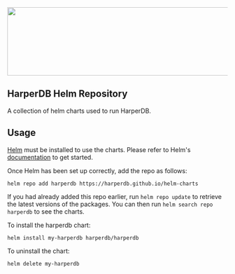 <img src="https://hdb-marketing.s3.amazonaws.com/GRYHORIZ_HDB_Drk_Gry.png" width="692" height="156">

## HarperDB Helm Repository

A collection of helm charts used to run HarperDB.

## Usage

[Helm](https://helm.sh) must be installed to use the charts.  Please refer to
Helm's [documentation](https://helm.sh/docs) to get started.

Once Helm has been set up correctly, add the repo as follows:

    helm repo add harperdb https://harperdb.github.io/helm-charts

If you had already added this repo earlier, run `helm repo update` to retrieve
the latest versions of the packages.  You can then run `helm search repo
harperdb` to see the charts.

To install the harperdb chart:

    helm install my-harperdb harperdb/harperdb

To uninstall the chart:

    helm delete my-harperdb
